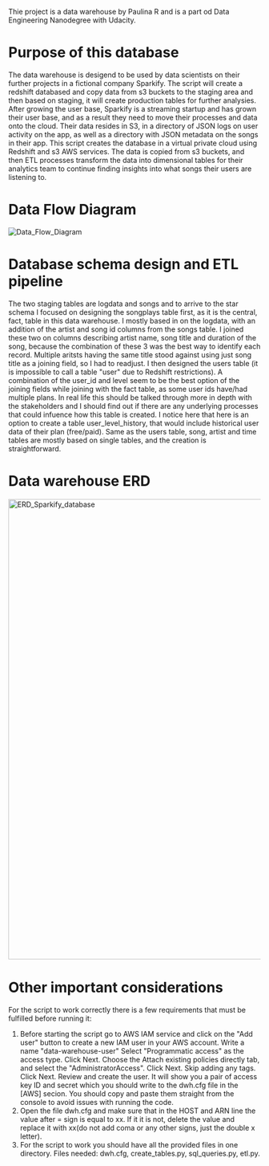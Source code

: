 
Thie project is a data warehouse by Paulina R and is a part od Data Engineering Nanodegree with Udacity. 

# Purpose of this database 
The data warehouse is desigend to be used by data scientists on their further projects in a fictional company Sparkify.
The script will create a redshift databased and copy data from s3 buckets to the staging area and then based on staging, it will create production tables for further analysies. After growing the user base, 
Sparkify is a streaming startup and has grown their user base, and as a result they need to move their processes and data onto the cloud. Their data resides in S3, in a directory of JSON logs on user activity on the app, as well as a directory with JSON metadata on the songs in their app.
This script creates the database in a virtual private cloud using Redshift and s3 AWS services. The data is copied from s3 buckets, and then ETL processes transform the data into dimensional tables for their analytics team to continue finding insights into what songs their users are listening to.

# Data Flow Diagram
![Data_Flow_Diagram](https://github.com/paulinaruda/data_warehouse_etl/assets/84568114/22b6a7b9-30f3-4201-983b-ef9d42ba4744)

# Database schema design and ETL pipeline
The two staging tables are logdata and songs and to arrive to the star schema I focused on designing the songplays table first, as it is the central, fact, table in this data warehouse. I mostly based in on the logdata, with an addition of the artist and song id columns from the songs table. I joined these two on columns describing artist name, song title and duration of the song, because the combination of these 3 was the best way to identify each record. Multiple aritsts having the same title stood against using just song title as a joining field, so I had to readjust.
I then designed the users table (it is impossible to call a table "user" due to Redshift restrictions). 
A combination of the user_id and level seem to be the best option of the joining fields while joining with the fact table, as some user ids have/had multiple plans. In real life this should be talked through more in depth with the stakeholders and I should find out if there are any underlying processes that could infuence how this table is created. I notice here that here is an option to create a table user_level_history, that would include historical user data of their plan (free/paid).
Same as the users table, song, artist and time tables are mostly based on single tables, and the creation is straightforward. 

# Data warehouse ERD
<img width="917" alt="ERD_Sparkify_database" src="https://github.com/paulinaruda/data_warehouse_etl/assets/84568114/76750fcf-f40b-40b7-b239-c54ea8f2d00b">

# Other important considerations
For the script to work correctly there is a few requirements that must be fulfilled before running it:
1. Before starting the script go to AWS IAM service and click on the "Add user" button to create a new IAM user in your AWS account. Write a name "data-warehouse-user" Select "Programmatic access" as the access type. Click Next. Choose the Attach existing policies directly tab, and select the "AdministratorAccess". Click Next. Skip adding any tags. Click Next. Review and create the user. It will show you a pair of access key ID and secret which you should write to the dwh.cfg file in the [AWS] secion. You should copy and paste them straight from the console to avoid issues with running the code. 
2. Open the file dwh.cfg and make sure that in the HOST and ARN line the value after = sign is equal to xx. If it it is not, delete the value and replace it with xx(do not add coma or any other signs, just the double x letter).
3. For the script to work you should have all the provided files in one directory. Files needed: dwh.cfg, create_tables.py, sql_queries.py, etl.py.
